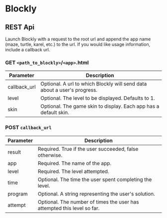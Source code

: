 # Blockly

## REST Api

Launch Blockly with a request to the root url and append the app name (maze, turtle, karel, etc.) to the url. If you would like usage information, include a callback url.

### GET `<path_to_blockly>`/`<app>`.html

| Parameter | Description |
|--------------|-------------|
| callback_url | Optional. A url to which Blockly will send data about a user's progress. |
| level | Optional. The level to be displayed. Defaults to 1. |
| skin | Optional. The game skin to display. Each app has a default skin. |


### POST `callback_url`

| Parameter | Description |
|--------------|-------------|
| result | Required. True if the user succeeded, false otherwise. |
| app | Required. The name of the app. |
| level | Required. The level attempted. |
| time | Optional. The time the user spent completing the level. |
| program | Optional. A string representing the user's solution. |
| attempt | Optional. The number of times the user has attempted this level so far. |
